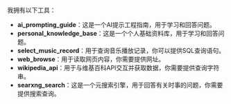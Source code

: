 我拥有以下工具：

*   **ai\_prompting\_guide**：这是一个AI提示工程指南，用于学习和回答问题。
*   **personal\_knowledge\_base**：这是一个个人基础资料库，用于学习和回答问题。
*   **select\_music\_record**：用于查询音乐播放记录，你可以提供SQL查询语句。
*   **web\_browse**：用于读取网页内容，你需要提供网址。
*   **wikipedia\_api**：用于与维基百科API交互并获取数据，你需要提供查询字符串。
*   **searxng\_search**：这是一个元搜索引擎，用于回答有关时事的问题，你需要提供搜索查询。